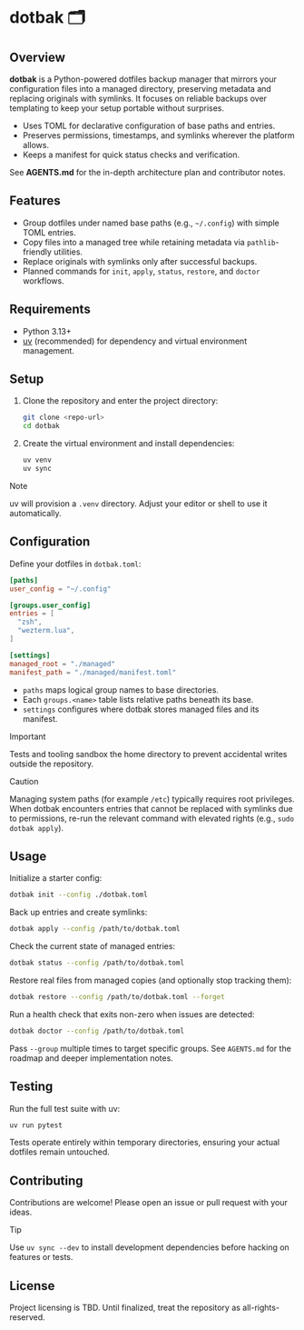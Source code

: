 # dotbak 🗂️

## Overview
**dotbak** is a Python-powered dotfiles backup manager that mirrors your configuration files into a managed directory, preserving metadata and replacing originals with symlinks. It focuses on reliable backups over templating to keep your setup portable without surprises.

- Uses TOML for declarative configuration of base paths and entries.
- Preserves permissions, timestamps, and symlinks wherever the platform allows.
- Keeps a manifest for quick status checks and verification.

See **AGENTS.md** for the in-depth architecture plan and contributor notes.

## Features
- Group dotfiles under named base paths (e.g., `~/.config`) with simple TOML entries.
- Copy files into a managed tree while retaining metadata via `pathlib`-friendly utilities.
- Replace originals with symlinks only after successful backups.
- Planned commands for `init`, `apply`, `status`, `restore`, and `doctor` workflows.

## Requirements
- Python 3.13+
- [uv](https://github.com/astral-sh/uv) (recommended) for dependency and virtual environment management.

## Setup
1. Clone the repository and enter the project directory:
   ```sh
   git clone <repo-url>
   cd dotbak
   ```

2. Create the virtual environment and install dependencies:
   ```sh
   uv venv
   uv sync
   ```

> [!NOTE]
> uv will provision a `.venv` directory. Adjust your editor or shell to use it automatically.

## Configuration
Define your dotfiles in `dotbak.toml`:

```toml
[paths]
user_config = "~/.config"

[groups.user_config]
entries = [
  "zsh",
  "wezterm.lua",
]

[settings]
managed_root = "./managed"
manifest_path = "./managed/manifest.toml"
```

- `paths` maps logical group names to base directories.
- Each `groups.<name>` table lists relative paths beneath its base.
- `settings` configures where dotbak stores managed files and its manifest.

> [!IMPORTANT]
> Tests and tooling sandbox the home directory to prevent accidental writes outside the repository.

> [!CAUTION]
> Managing system paths (for example `/etc`) typically requires root privileges. When dotbak encounters entries that cannot be replaced with symlinks due to permissions, re-run the relevant command with elevated rights (e.g., `sudo dotbak apply`).

## Usage
Initialize a starter config:

```sh
dotbak init --config ./dotbak.toml
```

Back up entries and create symlinks:

```sh
dotbak apply --config /path/to/dotbak.toml
```

Check the current state of managed entries:

```sh
dotbak status --config /path/to/dotbak.toml
```

Restore real files from managed copies (and optionally stop tracking them):

```sh
dotbak restore --config /path/to/dotbak.toml --forget
```

Run a health check that exits non-zero when issues are detected:

```sh
dotbak doctor --config /path/to/dotbak.toml
```

Pass `--group` multiple times to target specific groups. See `AGENTS.md` for the roadmap and deeper implementation notes.

## Testing
Run the full test suite with uv:

```sh
uv run pytest
```

Tests operate entirely within temporary directories, ensuring your actual dotfiles remain untouched.

## Contributing
Contributions are welcome! Please open an issue or pull request with your ideas.

> [!TIP]
> Use `uv sync --dev` to install development dependencies before hacking on features or tests.

## License
Project licensing is TBD. Until finalized, treat the repository as all-rights-reserved.
